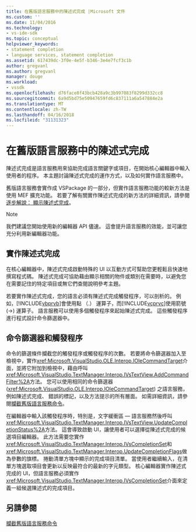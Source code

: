 ```yaml
---
title: 在舊版語言服務中的陳述式完成 |Microsoft 文件
ms.custom: ''
ms.date: 11/04/2016
ms.technology:
- vs-ide-sdk
ms.topic: conceptual
helpviewer_keywords:
- statement completion
- language services, statement completion
ms.assetid: 617439dc-3f0e-4e5f-b346-3e4e7fcf3c1b
author: gregvanl
ms.author: gregvanl
manager: douge
ms.workload:
- vssdk
ms.openlocfilehash: d76face8f43bcb428a9c3b997083f8299d332cc8
ms.sourcegitcommit: 6a9d5bd75e50947659fd6c837111a6a547884e2a
ms.translationtype: MT
ms.contentlocale: zh-TW
ms.lasthandoff: 04/16/2018
ms.locfileid: "31131323"
---
```

# <a name="statement-completion-in-a-legacy-language-service"></a>在舊版語言服務中的陳述式完成
陳述式完成是語言服務用來協助完成語言關鍵字或項目，在開始核心編輯器中輸入使用者的程序。 本主題討論陳述式完成的運作方式，以及如何實作語言服務中。  
  
 舊版語言服務會實作成 VSPackage 的一部分，但實作語言服務功能的較新方法是使用 MEF 擴充功能。 若要了解有關實作陳述式完成的新方法的詳細資訊，請參閱[逐步解說： 顯示陳述式完成](../../extensibility/walkthrough-displaying-statement-completion.md)。  
  
> [!NOTE]
>  我們建議您開始使用新的編輯器 API 儘速。 這會提升語言服務的效能，並可讓您充分利用新編輯器功能。  
  
## <a name="implementing-statement-completion"></a>實作陳述式完成  
 在核心編輯器中，陳述式完成啟動特殊的 UI 以互動方式可幫助您更輕鬆且快速地撰寫程式碼。 陳述式完成可協助藉由顯示相關的物件或類別在需要時，以避免您在需要記住的特定項目或無它們查閱說明參考主題。  
  
 若要實作陳述式完成，您的語言必須有陳述式完成觸發程序，可以剖析的。 例如，[!INCLUDE[vbprvb](../../code-quality/includes/vbprvb_md.md)]會使用點 （.） 運算子，而[!INCLUDE[vcprvc](../../code-quality/includes/vcprvc_md.md)]使用箭號 (->) 運算子。 語言服務可以使用多個觸發程序來起始陳述式完成。 這些觸發程序進行程式設計命令篩選器中。  
  
## <a name="command-filters-and-triggers"></a>命令篩選器和觸發程序  
 命令的篩選條件攔截您的觸發程序或觸發程序的次數。 若要將命令篩選器加入至檢視中，實作<xref:Microsoft.VisualStudio.OLE.Interop.IOleCommandTarget>介面，並將它附加到檢視中，藉由呼叫<xref:Microsoft.VisualStudio.TextManager.Interop.IVsTextView.AddCommandFilter%2A>方法。 您可以使用相同的命令篩選器 (<xref:Microsoft.VisualStudio.OLE.Interop.IOleCommandTarget>) 之語言服務，例如陳述式完成、 錯誤的標記，以及方法提示的所有層面。 如需詳細資訊，請參閱[攔截舊版語言服務命令](../../extensibility/internals/intercepting-legacy-language-service-commands.md)。  
  
 在編輯器中輸入該觸發程序時，特別是，文字緩衝區 — 語言服務然後呼叫<xref:Microsoft.VisualStudio.TextManager.Interop.IVsTextView.UpdateCompletionStatus%2A>方法。 這會導致啟動 UI，讓使用者可以選擇從陳述式完成的候選項目編輯器。 此方法需要您實作<xref:Microsoft.VisualStudio.TextManager.Interop.IVsCompletionSet>和<xref:Microsoft.VisualStudio.TextManager.Interop.UpdateCompletionFlags>做為參數的旗標。 捲動清單方塊中顯示的完成項目清單。 當使用者繼續輸入，在清單方塊選取項目會更新以反映最符合的最新的字元類型。 核心編輯器實作陳述式完成的 UI，但語言服務必須實作<xref:Microsoft.VisualStudio.TextManager.Interop.IVsCompletionSet>介面來定義一組候選陳述式的完成項目。  
  
## <a name="see-also"></a>另請參閱  
 [攔截舊版語言服務命令](../../extensibility/internals/intercepting-legacy-language-service-commands.md)